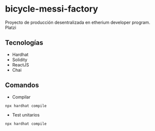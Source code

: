 # bicycle-messi-factory
Proyecto de producción desentralizada en etherium developer program. Platzi

## Tecnologías

- Hardhat
- Solidity
- ReactJS
- Chai

## Comandos 

- Compilar 
```sh
npx hardhat compile
```


- Test unitarios 

```sh
npx hardhat compile
```